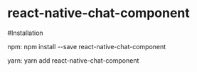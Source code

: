 # react-native-chat-component

#Installation

npm: npm install --save react-native-chat-component

yarn: yarn add react-native-chat-component
